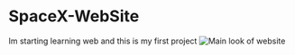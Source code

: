 # SpaceX-WebSite
Im starting learning web and this is my first project
![Main look of website](https://github.com/S3N1CH/SpaceX-WebSite/tree/master/main/img/main-look.png)
